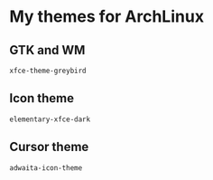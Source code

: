 # My themes for ArchLinux

## GTK and WM

    xfce-theme-greybird

## Icon theme

    elementary-xfce-dark

## Cursor theme

    adwaita-icon-theme

